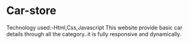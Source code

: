 # Car-store
Technology used:-Html,Css,Javascript
This website provide basic car details through all the category..it is fully responsive and dynamically.

